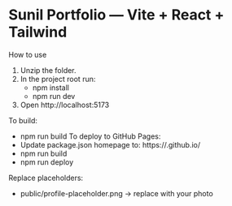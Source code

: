 Sunil Portfolio — Vite + React + Tailwind
=========================================

How to use
1. Unzip the folder.
2. In the project root run:
   - npm install
   - npm run dev
3. Open http://localhost:5173

To build:
- npm run build
To deploy to GitHub Pages:
- Update package.json homepage to: https://<your-username>.github.io/<repo-name>
- npm run build
- npm run deploy

Replace placeholders:
- public/profile-placeholder.png -> replace with your photo
  
